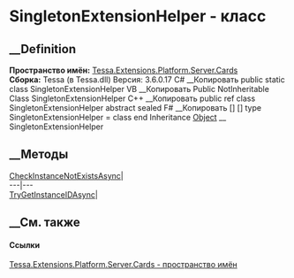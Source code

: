 # SingletonExtensionHelper - класс
##  __Definition
 **Пространство имён:**
[Tessa.Extensions.Platform.Server.Cards](N_Tessa_Extensions_Platform_Server_Cards.htm)  
 **Сборка:** Tessa (в Tessa.dll) Версия: 3.6.0.17
C# __Копировать
     public static class SingletonExtensionHelper
VB __Копировать
     Public NotInheritable Class SingletonExtensionHelper
C++ __Копировать
     public ref class SingletonExtensionHelper abstract sealed
F# __Копировать
     [<AbstractClassAttribute>]
    [<SealedAttribute>]
    type SingletonExtensionHelper = class end
Inheritance
    [Object](https://learn.microsoft.com/dotnet/api/system.object) __ SingletonExtensionHelper
##  __Методы
[CheckInstanceNotExistsAsync](M_Tessa_Extensions_Platform_Server_Cards_SingletonExtensionHelper_CheckInstanceNotExistsAsync.htm)|  
---|---  
[TryGetInstanceIDAsync](M_Tessa_Extensions_Platform_Server_Cards_SingletonExtensionHelper_TryGetInstanceIDAsync.htm)|  
## __См. также
#### Ссылки
[Tessa.Extensions.Platform.Server.Cards - пространство
имён](N_Tessa_Extensions_Platform_Server_Cards.htm)
